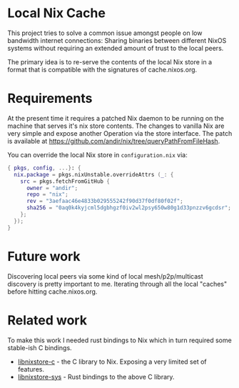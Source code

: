 # Local Nix Cache

This project tries to solve a common issue amongst people on low bandwidth
internet connections: Sharing binaries between different NixOS systems without
requiring an extended amount of trust to the local peers.

The primary idea is to re-serve the contents of the local Nix store in a format
that is compatible with the signatures of cache.nixos.org.

# Requirements

At the present time it requires a patched Nix daemon to be running on the
machine that serves it's nix store contents. The changes to vanilla Nix are
very simple and expose another Operation via the store interface. The patch is
available at https://github.com/andir/nix/tree/queryPathFromFileHash.

You can override the local Nix store in `configuration.nix` via:

```nix
{ pkgs, config, ...}: {
  nix.package = pkgs.nixUnstable.overrideAttrs (_: {
    src = pkgs.fetchFromGitHub {
      owner = "andir";
      repo = "nix";
      rev = "3aefaac46e4833b029555242f90d37f0df80f02f";
      sha256 = "0aq0k4kyjcml5dgbhgzf0iv2wl2psy650w80g1d33pnzzv6gcdsr";
    };
  });
}
```

# Future work

Discovering local peers via some kind of local mesh/p2p/multicast discovery is
pretty important to me. Iterating through all the local "caches" before hitting
cache.nixos.org.

# Related work

To make this work I needed rust bindings to Nix which in turn required some
stable-ish C bindings.

 - [libnixstore-c](https://github.com/andir/libnixstore-c) - the C library to
   Nix. Exposing a very limited set of features.
 - [libnixstore-sys](https://github.com/andir/libnixstore-sys) - Rust bindings
   to the above C library.
